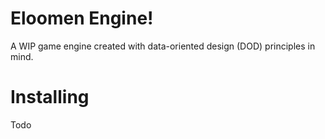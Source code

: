 # Eloomen Engine!

A WIP game engine created with data-oriented design (DOD) principles in mind.


# Installing
Todo
